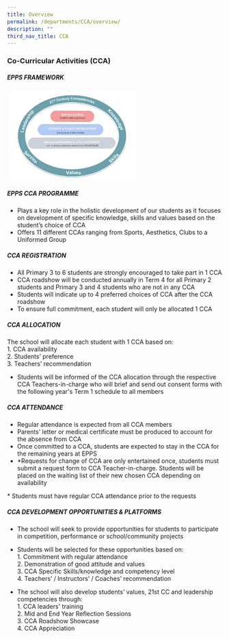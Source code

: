 ```yaml
---
title: Overview
permalink: /departments/CCA/overview/
description: ""
third_nav_title: CCA
---
```

### Co-Curricular Activities (CCA)

##### EPPS FRAMEWORK

<img src="/images/cca1.png" style="width:60%">

##### EPPS CCA PROGRAMME  

*   Plays a key role in the holistic development of our students as it focuses on development of specific knowledge, skills and values based on the student’s choice of CCA
*   Offers 11&nbsp;different CCAs ranging from Sports, Aesthetics, Clubs to a Uniformed&nbsp;Group

  

##### CCA REGISTRATION

*   All&nbsp;Primary 3 to 6 students&nbsp;are strongly encouraged to&nbsp;take part in&nbsp;1 CCA
*   CCA roadshow will be conducted annually in Term 4 for all Primary 2 students and Primary 3 and 4 students who are not in any CCA
*   Students will indicate up to 4 preferred choices of CCA after the CCA roadshow
*   To ensure full commitment,&nbsp;each student&nbsp;will only be allocated 1&nbsp;CCA

  

##### CCA ALLOCATION

  

The school will allocate each student with&nbsp;1&nbsp;CCA based on:  
1\. CCA availability  <br>
2\. Students’ preference  <br>
3\. Teachers’&nbsp;recommendation

*   Students will be informed of the CCA allocation through the respective CCA Teachers-in-charge who will brief and send out consent forms with the following year's Term 1 schedule to all members&nbsp;&nbsp;

  

##### CCA ATTENDANCE  

*   Regular&nbsp;attendance is expected from all CCA&nbsp;members&nbsp;
*   Parents’ letter or medical&nbsp;certificate must be produced to account for the absence from&nbsp;CCA
*   Once&nbsp;committed to a CCA, students are expected to stay in the CCA for the remaining years at&nbsp;EPPS
*   \*Requests&nbsp;for change of CCA are only entertained&nbsp;once, students must submit a request form to CCA Teacher-in-charge. Students will&nbsp;be placed on the waiting list of their new&nbsp;chosen&nbsp;CCA&nbsp;depending on availability&nbsp;

\* Students must have regular CCA attendance prior&nbsp;to the&nbsp;requests  

  

##### CCA DEVELOPMENT OPPORTUNITIES &amp; PLATFORMS

*   The school will seek to provide opportunities for students to participate in competition, performance or school/community projects

  

*   Students will be selected for these opportunities based on:
<br>1\.  Commitment&nbsp;with regular&nbsp;attendance  <br>
2\.  Demonstration&nbsp;of good attitude and&nbsp;values <br>
3\.  CCA Specific Skills/knowledge and competency level&nbsp;<br>
4\.  Teachers’ / Instructors’ / Coaches’&nbsp;recommendation

*   The school will also develop students’ values, 21st&nbsp;CC and leadership competencies through:
<br>1\.  CCA leaders' training <br>
2\.  Mid and End Year Reflection Sessions <br>
3\.  CCA Roadshow Showcase<br>
4\.  CCA Appreciation